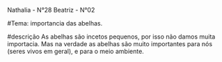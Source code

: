 Nathalia - N°28
Beatriz - N°02

#Tema: importancia das abelhas.


#descrição
As abelhas são incetos pequenos, por isso não damos muita importacia.
Mas na verdade as abelhas são muito importantes para nós (seres vivos em geral), e para o meio ambiente.

